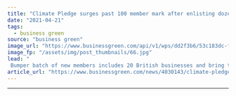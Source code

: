 ```yaml
---
title: "Climate Pledge surges past 100 member mark after enlisting dozens of top corporates"
date: "2021-04-21"
tags: 
  - business green
source: "business green"
image_url: "https://www.businessgreen.com/api/v1/wps/dd2f3b6/53c183dc-fa39-4d5b-84b6-6be41084297b/8/iw-climate-change-solar-power-032-185x114.jpg"
image_fp: "/assets/img/post_thumbnails/66.jpg"
lead: "
 Bumper batch of new members includes 20 British businesses and bring total membership of Amazon climate initiative to 105, update reveals ..."
article_url: "https://www.businessgreen.com/news/4030143/climate-pledge-surges-past-100-member-mark-enlisting-dozens-corporates"
---
```


---
